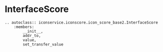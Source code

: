 InterfaceScore
==============================================

```eval_rst
.. autoclass:: iconservice.iconscore.icon_score_base2.InterfaceScore
    :members: 
        __init__, 
        addr_to,
        value,
        set_transfer_value
```
